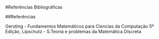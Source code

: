 #Referências Bibliográficas

##Referências

Gersting - Fundamentos Matemáticos para Ciencias da Computação 5º Edição,
Lipschutz - S.Teoria e problemas da Matemática Discreta



